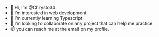 - 👋 Hi, I’m @Chrysto34
- 👀 I’m interested in web development.
- 🌱 I’m currently learning Typescript
- 💞️ I’m looking to collaborate on any project that can help me practice.
- 📫 you can reach me at the email on my profile.

<!---
Chrysto34/Chrysto34 is a ✨ special ✨ repository because its `README.md` (this file) appears on your GitHub profile.
You can click the Preview link to take a look at your changes.
--->
